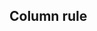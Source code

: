 ## Column rule


<!-- <values.columnRule> -->

<!-- </values.columnRule> -->

<!-- <variants.columnRule> -->

<!-- </variants.columnRule> -->